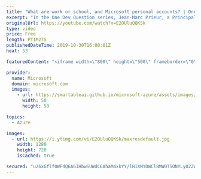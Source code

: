```yaml
---
title: "What are work or school, and Microsoft personal accounts? | One Dev Question: Jean-Marc Prieur"
excerpt: "In the One Dev Question series, Jean-Marc Prieur, a Principal Program Manager Program Manager working on the Microsoft identity platform, explains the difference between work and school accounts, and personal Microsoft accounts.   Get more information at: https://docs.microsoft.com/azure/active-directory/develop/"
originalUrl: https://youtube.com/watch?v=E2OUluQQKSk
type: video
price: Free
length: PT1M27S
publishedDateTime: 2019-10-30T16:00:01Z
heat: 53

featuredContent: "<iframe width=\"800\" height=\"500\" frameborder=\"0\" src=\"https://www.youtube.com/embed/E2OUluQQKSk\" allow=\"accelerometer; autoplay; encrypted-media; gyroscope; picture-in-picture\" allowfullscreen></iframe>"

provider:
  name: Microsoft
  domain: microsoft.com
  images:
    - url: https://smartableai.github.io/microsoft-azure/assets/images/organizations/microsoft.com-50x50.jpg
      width: 50
      height: 50

topics:
  - Azure

images:
  - url: https://i.ytimg.com/vi/E2OUluQQKSk/maxresdefault.jpg
    width: 1280
    height: 720
    isCached: true

secured: "u26xGflf0WFdQ6A6IHbwSUWdC6AhaM4xkYY/lHIXMYDWCl8MW0TSONYLy02ZWvNyZwwQvSkrQdw0UtDfxjSuYKsJCfLTd5s1Tbpe+HVG9g96nqUmdrQ/QYi2CeGK58JOmujbaUC80mRe8vG9Ddjn1QnvbEaOOkx1c/z0R+6a1LFqCRv9VAXXbFYlV+ymooJx0WfxNwjjNB04HnsM4Fh6Aegctb8VDMOEN0zsM8IEtWO9azy2ZG5VLNXctz9GRmQA/h7KkFLfnKZZ9BgNIi+CR+cuLtVxlknNv/lddjPn8vIo+x3FmMDV3qdzcZsNd7aatW5+LuotPLDvAjn4SXptY2vbtbdc0+m59uz6J6MTzjekpsoz6q3OzgkeMGfhy6ck+WORVHRx0SEnUMScvafUa+AEi55N9lVWlZvVtI03LxA=;zrrV11Zng1LlkYRFC97Htw=="
---
```


